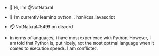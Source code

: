 - 👋 Hi, I’m @NotNatural
- 🌱 I’m currently learning python, , html/css, javascript

- 📫 NotNatural#5499 on discord

- In terms of languages, I have most experience with Python.
  However, I am told that Python is, put nicely, not the most optimal language when it comes to execution speeds.
  I am conflicted.

<!---
NotNatural/NotNatural is a ✨ special ✨ repository because its `README.md` (this file) appears on your GitHub profile.
You can click the Preview link to take a look at your changes.
--->
